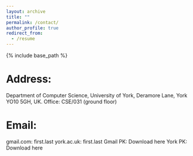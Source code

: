 ```yaml
---
layout: archive
title: ""
permalink: /contact/
author_profile: true
redirect_from:
  - /resume
---
```


{% include base_path %}

Address: 
======
Department of Computer Science, University of York, Deramore Lane, York YO10 5GH, UK.  Office: CSE/031 (ground floor)

Email:
======
gmail.com: first.last  york.ac.uk: first.last  Gmail PK: Download here  York PK: Download here

